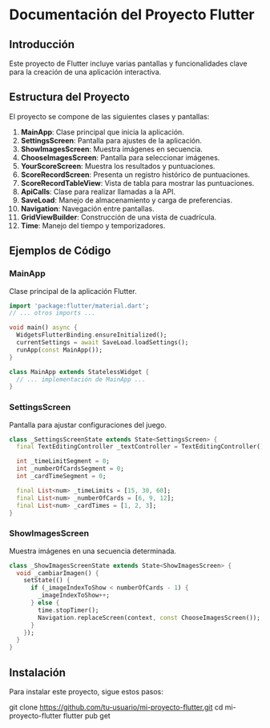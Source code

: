 # Documentación del Proyecto Flutter

## Introducción
Este proyecto de Flutter incluye varias pantallas y funcionalidades clave para la creación de una aplicación interactiva.

## Estructura del Proyecto
El proyecto se compone de las siguientes clases y pantallas:

1. **MainApp**: Clase principal que inicia la aplicación.
2. **SettingsScreen**: Pantalla para ajustes de la aplicación.
3. **ShowImagesScreen**: Muestra imágenes en secuencia.
4. **ChooseImagesScreen**: Pantalla para seleccionar imágenes.
5. **YourScoreScreen**: Muestra los resultados y puntuaciones.
6. **ScoreRecordScreen**: Presenta un registro histórico de puntuaciones.
7. **ScoreRecordTableView**: Vista de tabla para mostrar las puntuaciones.
8. **ApiCalls**: Clase para realizar llamadas a la API.
9. **SaveLoad**: Manejo de almacenamiento y carga de preferencias.
10. **Navigation**: Navegación entre pantallas.
11. **GridViewBuilder**: Construcción de una vista de cuadrícula.
12. **Time**: Manejo del tiempo y temporizadores.

## Ejemplos de Código

### MainApp
Clase principal de la aplicación Flutter.

```dart
import 'package:flutter/material.dart';
// ... otros imports ...

void main() async {
  WidgetsFlutterBinding.ensureInitialized();
  currentSettings = await SaveLoad.loadSettings();
  runApp(const MainApp());
}

class MainApp extends StatelessWidget {
  // ... implementación de MainApp ...
}
```

### SettingsScreen
Pantalla para ajustar configuraciones del juego.

```dart
class _SettingsScreenState extends State<SettingsScreen> {
  final TextEditingController _textController = TextEditingController();

  int _timeLimitSegment = 0;
  int _numberOfCardsSegment = 0;
  int _cardTimeSegment = 0;

  final List<num> _timeLimits = [15, 30, 60];
  final List<num> _numberOfCards = [6, 9, 12];
  final List<num> _cardTimes = [1, 2, 3];
}
```

### ShowImagesScreen
Muestra imágenes en una secuencia determinada.

```dart
class _ShowImagesScreenState extends State<ShowImagesScreen> {
  void _cambiarImagen() {
    setState(() {
      if (_imageIndexToShow < numberOfCards - 1) {
        _imageIndexToShow++;
      } else {
        time.stopTimer();
        Navigation.replaceScreen(context, const ChooseImagesScreen());
      }
    });
  }
}
```

## Instalación

Para instalar este proyecto, sigue estos pasos:


git clone https://github.com/tu-usuario/mi-proyecto-flutter.git
cd mi-proyecto-flutter
flutter pub get
